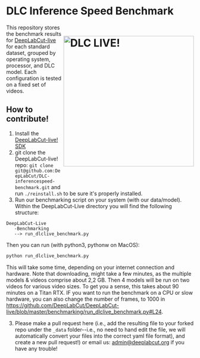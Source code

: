 # DLC Inference Speed Benchmark <img src="https://images.squarespace-cdn.com/content/v1/57f6d51c9f74566f55ecf271/1606082050387-M8M1CFI5DFUZCBAAUI0W/ke17ZwdGBToddI8pDm48kLuMKy7Ws6mFofiFehYynfdZw-zPPgdn4jUwVcJE1ZvWQUxwkmyExglNqGp0IvTJZUJFbgE-7XRK3dMEBRBhUpzp2tFVMcEgqZM8QO7VXXQogrsLnYKC4n4YnYuHC1HMRWygQlqMNAoTF9HaycikLeg/DLClive.png?format=750w" width="350" title="DLC-live" alt="DLC LIVE!" align="right" vspace = "50">

This repository stores the benchmark results for [DeepLabCut-live](https://github.com/DeepLabCut/DeepLabCut-live) for each standard dataset, grouped by operating system, processor, and DLC model. Each configuration is tested on a fixed set of videos.

## How to contribute!

1. Install the [DeepLabCut-live! SDK](https://github.com/DeepLabCut/DeepLabCut-live)
2. git clone the DeepLabCut-live! repo: `git clone git@github.com:DeepLabCut/DLC-inferencespeed-benchmark.git` and run `./reinstall.sh` to be sure it's properly installed.
2. Run our benchmarking script on your system (with our data/model). Within the DeepLabCut-Live directory you will find the following structure:
```
DeepLabCut-Live
   -Benchmarking
   --> run_dlclive_benchmark.py
```

Then you can run (with python3, pythonw on MacOS):

```python
python run_dlclive_benchmark.py
```

This will take some time, depending on your internet connection and hardware. Note that downloading, might take a few minutes, as the multiple models & videos comprise about 2,2 GB. Then 4 models will be run on two videos for various video sizes. To get you a sense,  this takes about 90 minutes on a Titan RTX. IF you want to run the benchmark on a CPU or slow hardware, you can also change the number of frames, to 1000 in https://github.com/DeepLabCut/DeepLabCut-live/blob/master/benchmarking/run_dlclive_benchmark.py#L24.

3. Please make a pull request here (i.e., add the resulting file to your forked repo under the `_data` folder--i.e., no need to hand edit the file, we will automatically convert your files into the correct yaml file format), and create a new pull request!) or email us: admin@deeplabcut.org if you have any trouble!
